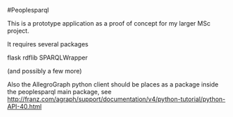#Peoplesparql

This is a prototype application as a proof of concept for my larger MSc project.

It requires several packages

flask
rdflib
SPARQLWrapper

(and possibly a few more)

Also the AllegroGraph python client should be places as a package inside the peoplesparql main package, see http://franz.com/agraph/support/documentation/v4/python-tutorial/python-API-40.html